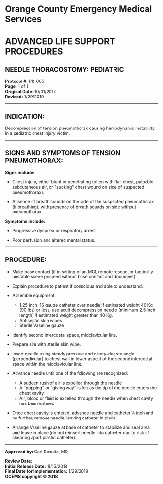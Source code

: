 # Orange County Emergency Medical Services
# ADVANCED LIFE SUPPORT PROCEDURES
## NEEDLE THORACOSTOMY: PEDIATRIC

**Protocol #:** PR-065  
**Page:** 1 of 1  
**Original Date:** 10/01/2017  
**Revised:** 1/29/2019

---

## INDICATION:

Decompression of tension pneumothorax causing hemodynamic instability in a pediatric chest injury victim.

---

## SIGNS AND SYMPTOMS OF TENSION PNEUMOTHORAX:

**Signs include:**

- Chest injury, either blunt or penetrating (often with flail chest, palpable subcutaneous air, or "sucking" chest wound on side of suspected pneumothorax).

- Absence of breath sounds on the side of the suspected pneumothorax (if breathing); with presence of breath sounds on side without pneumothorax.

**Symptoms include:**

- Progressive dyspnea or respiratory arrest

- Poor perfusion and altered mental status.

---

## PROCEDURE:

- Make base contact (if in setting of an MCI, remote rescue, or tactically unstable scene proceed without base contact and document).

- Explain procedure to patient if conscious and able to understand.

- Assemble equipment:
  - 1.25 inch, 16 gauge catheter over needle if estimated weight 40 Kg (90 lbs) or less, use adult decompression needle (minimum 2.5 inch length) if estimated weight greater than 40 Kg.
  - Antiseptic skin wipes
  - Sterile Vaseline gauze

- Identify second intercostal space, midclavicular line.

- Prepare site with sterile skin wipe.

- Insert needle using steady pressure and ninety-degree angle (perpendicular) to chest wall in lower aspect of the second intercostal space within the midclavicular line.

- Advance needle until one of the following are recognized:
  - A sudden rush of air is expelled through the needle
  - A "popping" or "giving way" is felt as the tip of the needle enters the chest cavity
  - Air, blood or fluid is expelled through the needle when chest cavity has been entered

- Once chest cavity is entered, advance needle and catheter ¼ inch and no further, remove needle, leaving catheter in place.

- Arrange Vaseline gauze at base of catheter to stabilize and seal area and leave in place (do not reinsert needle into catheter due to risk of shearing apart plastic catheter).

---

**Approved by:** Carl Schultz, MD

**Review Date:**  
**Initial Release Date:** 11/15/2018  
**Final Date for Implementation:** 1/29/2019  
**OCEMS copyright © 2018**

